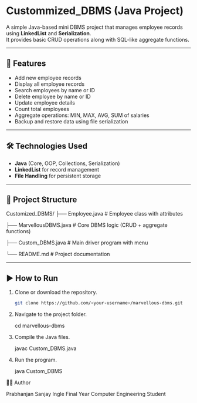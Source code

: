 # Custommized_DBMS (Java Project)

A simple Java-based mini DBMS project that manages employee records using **LinkedList** and **Serialization**.  
It provides basic CRUD operations along with SQL-like aggregate functions.

---

## 📌 Features
- Add new employee records  
- Display all employee records  
- Search employees by name or ID  
- Delete employee by name or ID  
- Update employee details  
- Count total employees  
- Aggregate operations: MIN, MAX, AVG, SUM of salaries  
- Backup and restore data using file serialization  

---

## 🛠️ Technologies Used
- **Java** (Core, OOP, Collections, Serialization)  
- **LinkedList** for record management  
- **File Handling** for persistent storage  

---

## 📂 Project Structure
Customized_DBMS/
├── Employee.java # Employee class with attributes

├── MarvellousDBMS.java # Core DBMS logic (CRUD + aggregate functions)

├── Custom_DBMS.java # Main driver program with menu

└── README.md # Project documentation

---

## ▶️ How to Run
1. Clone or download the repository.  
   ```bash
   git clone https://github.com/<your-username>/marvellous-dbms.git

2. Navigate to the project folder.

   cd marvellous-dbms
   
3. Compile the Java files.

   javac Custom_DBMS.java

4. Run the program.

   java Custom_DBMS


👨‍💻 Author

Prabhanjan Sanjay Ingle
Final Year Computer Engineering Student
